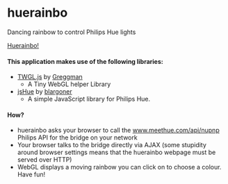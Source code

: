 # huerainbo
Dancing rainbow to control Philips Hue lights

[Huerainbo!](http://kk2j.com/huerainbo/index.html)

#### This application makes use of the following libraries:
* [TWGL.js](https://github.com/greggman/twgl.js) by [Greggman](https://github.com/greggman)
  - A Tiny WebGL helper Library
* [jsHue](https://github.com/blargoner/jshue) by [blargoner](https://github.com/blargoner)
  - A simple JavaScript library for Philips Hue.

#### How?

* huerainbo asks your browser to call the www.meethue.com/api/nupnp Philips API for the bridge on your network
* Your browser talks to the bridge  directly via AJAX (some stupidity around browser settings means that
 the huerainbo webpage must be served over HTTP)
 * WebGL displays a moving rainbow you can click on to choose a colour. Have fun!
 